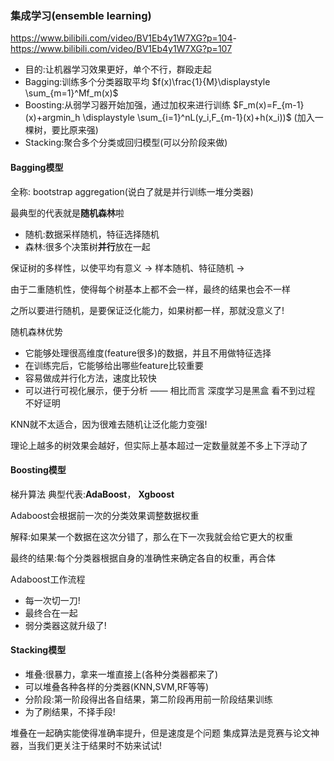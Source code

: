 ### 集成学习(ensemble learning)
<https://www.bilibili.com/video/BV1Eb4y1W7XG?p=104>-<https://www.bilibili.com/video/BV1Eb4y1W7XG?p=107>

- 目的:让机器学习效果更好，单个不行，群殴走起
- Bagging:训练多个分类器取平均 $f(x)\frac{1}{M}\displaystyle \sum_{m=1}^Mf_m(x)$
- Boosting:从弱学习器开始加强，通过加权来进行训练 $F_m(x)=F_{m-1}(x)+argmin_h \displaystyle \sum_{i=1}^nL(y_i,F_{m-1}(x)+h(x_i))$
(加入一棵树，要比原来强) 
- Stacking:聚合多个分类或回归模型(可以分阶段来做)

#### Bagging模型
全称: bootstrap aggregation(说白了就是并行训练一堆分类器) 

最典型的代表就是**随机森林**啦
- 随机:数据采样随机，特征选择随机
- 森林:很多个决策树**并行**放在一起

保证树的多样性，以使平均有意义 -> 样本随机、特征随机 ->
 
由于二重随机性，使得每个树基本上都不会一样，最终的结果也会不一样

之所以要进行随机，是要保证泛化能力，如果树都一样，那就没意义了!

随机森林优势
- 它能够处理很高维度(feature很多)的数据，并且不用做特征选择
- 在训练完后，它能够给出哪些feature比较重要
- 容易做成并行化方法，速度比较快
- 可以进行可视化展示，便于分析 —— 相比而言 深度学习是黑盒 看不到过程 不好证明

KNN就不太适合，因为很难去随机让泛化能力变强!

理论上越多的树效果会越好，但实际上基本超过一定数量就差不多上下浮动了

#### Boosting模型
梯升算法 典型代表:**AdaBoost**， **Xgboost**

Adaboost会根据前一次的分类效果调整数据权重 

解释:如果某一个数据在这次分错了，那么在下一次我就会给它更大的权重
 
最终的结果:每个分类器根据自身的准确性来确定各自的权重，再合体

Adaboost工作流程
- 每一次切一刀! 
- 最终合在一起 
- 弱分类器这就升级了!

#### Stacking模型
- 堆叠:很暴力，拿来一堆直接上(各种分类器都来了) 
- 可以堆叠各种各样的分类器(KNN,SVM,RF等等) 
- 分阶段:第一阶段得出各自结果，第二阶段再用前一阶段结果训练
- 为了刷结果，不择手段!


堆叠在一起确实能使得准确率提升，但是速度是个问题 集成算法是竞赛与论文神器，当我们更关注于结果时不妨来试试!